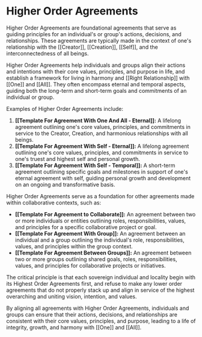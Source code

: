 # Higher Order Agreements

Higher Order Agreements are foundational agreements that serve as guiding principles for an individual's or group's actions, decisions, and relationships. These agreements are typically made in the context of one's relationship with the [[Creator]], [[Creation]], [[Self]], and the interconnectedness of all beings.

Higher Order Agreements help individuals and groups align their actions and intentions with their core values, principles, and purpose in life, and establish a framework for living in harmony and [[Right Relationship]] with [[One]] and [[All]]. They often encompass eternal and temporal aspects, guiding both the long-term and short-term goals and commitments of an individual or group.

Examples of Higher Order Agreements include:

1.  **[[Template For Agreement With One And All - Eternal]]:** A lifelong agreement outlining one's core values, principles, and commitments in service to the Creator, Creation, and harmonious relationships with all beings.
2.  **[[Template For Agreement With Self - Eternal]]:** A lifelong agreement outlining one's core values, principles, and commitments in service to one's truest and highest self and personal growth.
3.  **[[Template For Agreement With Self - Temporal]]:** A short-term agreement outlining specific goals and milestones in support of one's eternal agreement with self, guiding personal growth and development on an ongoing and transformative basis. 

Higher Order Agreements serve as a foundation for other agreements made within collaborative contexts, such as:

-   **[[Template For Agreement to Collaborate]]:** An agreement between two or more individuals or entities outlining roles, responsibilities, values, and principles for a specific collaborative project or goal.
-   **[[Template For Agreement With Group]]:** An agreement between an individual and a group outlining the individual's role, responsibilities, values, and principles within the group context.
-   **[[Template For Agreement Between Groups]]:** An agreement between two or more groups outlining shared goals, roles, responsibilities, values, and principles for collaborative projects or initiatives.

The critical principle is that each sovereign individual and locality begin with its Highest Order Agreements first, and refuse to make any lower order agreements that do not properly stack up and align in service of the highest overarching and uniting vision, intention, and values. 

By aligning all agreements with Higher Order Agreements, individuals and groups can ensure that their actions, decisions, and relationships are consistent with their core values, principles, and purpose, leading to a life of integrity, growth, and harmony with [[One]] and [[All]].